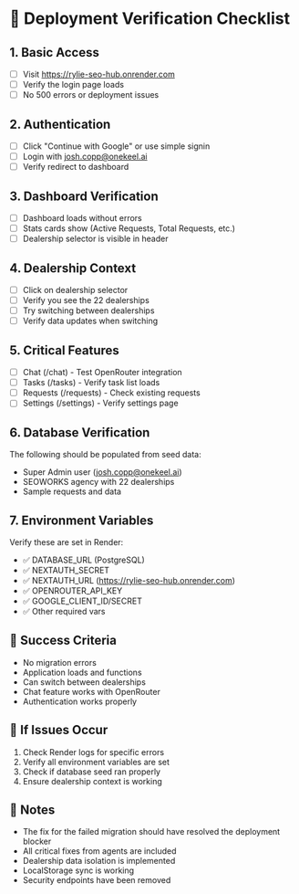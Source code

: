 # 🎉 Deployment Verification Checklist

## 1. Basic Access
- [ ] Visit https://rylie-seo-hub.onrender.com
- [ ] Verify the login page loads
- [ ] No 500 errors or deployment issues

## 2. Authentication
- [ ] Click "Continue with Google" or use simple signin
- [ ] Login with josh.copp@onekeel.ai
- [ ] Verify redirect to dashboard

## 3. Dashboard Verification
- [ ] Dashboard loads without errors
- [ ] Stats cards show (Active Requests, Total Requests, etc.)
- [ ] Dealership selector is visible in header

## 4. Dealership Context
- [ ] Click on dealership selector
- [ ] Verify you see the 22 dealerships
- [ ] Try switching between dealerships
- [ ] Verify data updates when switching

## 5. Critical Features
- [ ] Chat (/chat) - Test OpenRouter integration
- [ ] Tasks (/tasks) - Verify task list loads
- [ ] Requests (/requests) - Check existing requests
- [ ] Settings (/settings) - Verify settings page

## 6. Database Verification
The following should be populated from seed data:
- Super Admin user (josh.copp@onekeel.ai)
- SEOWORKS agency with 22 dealerships
- Sample requests and data

## 7. Environment Variables
Verify these are set in Render:
- ✅ DATABASE_URL (PostgreSQL)
- ✅ NEXTAUTH_SECRET
- ✅ NEXTAUTH_URL (https://rylie-seo-hub.onrender.com)
- ✅ OPENROUTER_API_KEY
- ✅ GOOGLE_CLIENT_ID/SECRET
- ✅ Other required vars

## 🎯 Success Criteria
- No migration errors
- Application loads and functions
- Can switch between dealerships
- Chat feature works with OpenRouter
- Authentication works properly

## 🚨 If Issues Occur
1. Check Render logs for specific errors
2. Verify all environment variables are set
3. Check if database seed ran properly
4. Ensure dealership context is working

## 📝 Notes
- The fix for the failed migration should have resolved the deployment blocker
- All critical fixes from agents are included
- Dealership data isolation is implemented
- LocalStorage sync is working
- Security endpoints have been removed